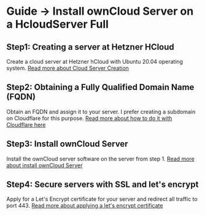 # Guide -> Install ownCloud Server on a HcloudServer Full
 
## Step1: Creating a server at Hetzner HCloud
Create a cloud server at Hetzner hCloud with Ubuntu 20.04 operating system. [Read more about Cloud Server Creation]
## Step2: Obtaining a Fully Qualified Domain Name (FQDN)
Obtain an FQDN and assign it to your server. I prefer creating a subdomain on Cloudflare for this purpose. [Read more about how to do it with Cloudflare here]
## Step3: Install ownCloud Server
Install the ownCloud server software on the server from step 1. [Read more about install ownCloud Server]
## Step4: Secure servers with SSL and let's encrypt
Apply for a Let's Encrypt certificate for your server and redirect all traffic to port 443. [Read more about applying a let's encrypt certificate]


[Hetzner Cloud Account]: https://console.hetzner.cloud/projects
[Read more about Cloud Server Creation]: https://github.com/GeraldLeikam/tutorials/blob/master/hetzner/setup_a_cloud_server.md
[Read more about install ownCloud Server]: https://github.com/GeraldLeikam/tutorials/blob/master/ownCloud/install_owncloud_20.04_quick.md
[Read more about how to do it with Cloudflare here]: https://github.com/GeraldLeikam/tutorials/blob/master/cloudflare/create_a_new_subdomain.md
[Read more about applying a let's encrypt certificate]: https://github.com/GeraldLeikam/tutorials/blob/master/let's_encrypt/applying_a_lets_encrypt_certificate.md